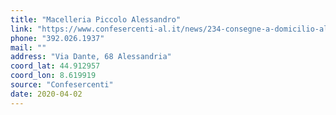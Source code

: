 ```yaml
---
title: "Macelleria Piccolo Alessandro"
link: "https://www.confesercenti-al.it/news/234-consegne-a-domicilio-alessandria-lista-aggiornata-al-26-marzo.html"
phone: "392.026.1937"
mail: ""
address: "Via Dante, 68 Alessandria"
coord_lat: 44.912957
coord_lon: 8.619919
source: "Confesercenti"
date: 2020-04-02
---
```



